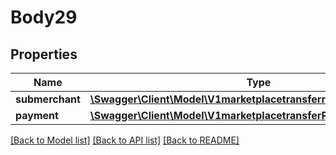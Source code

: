 # Body29

## Properties
Name | Type | Description | Notes
------------ | ------------- | ------------- | -------------
**submerchant** | [**\Swagger\Client\Model\V1marketplacetransferreversalSubmerchant**](V1marketplacetransferreversalSubmerchant.md) |  | 
**payment** | [**\Swagger\Client\Model\V1marketplacetransferPayment**](V1marketplacetransferPayment.md) |  | 

[[Back to Model list]](../../README.md#documentation-for-models) [[Back to API list]](../../README.md#documentation-for-api-endpoints) [[Back to README]](../../README.md)

